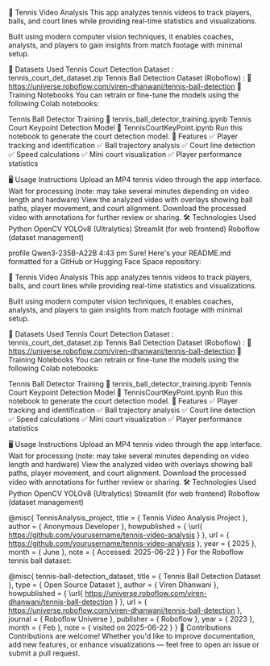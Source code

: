 🎾 Tennis Video Analysis
This app analyzes tennis videos to track players, balls, and court lines while providing real-time statistics and visualizations.

Built using modern computer vision techniques, it enables coaches, analysts, and players to gain insights from match footage with minimal setup.

📁 Datasets Used
Tennis Court Detection Dataset :
tennis_court_det_dataset.zip
Tennis Ball Detection Dataset (Roboflow) :
🔗 https://universe.roboflow.com/viren-dhanwani/tennis-ball-detection
🧠 Training Notebooks
You can retrain or fine-tune the models using the following Colab notebooks:

Tennis Ball Detector Training
📝 tennis_ball_detector_training.ipynb
Tennis Court Keypoint Detection Model
📝 TennisCourtKeyPoint.ipynb
Run this notebook to generate the court detection model.
🚀 Features
✅ Player tracking and identification
✅ Ball trajectory analysis
✅ Court line detection
✅ Speed calculations
✅ Mini court visualization
✅ Player performance statistics

🖥️ Usage Instructions
Upload an MP4 tennis video through the app interface.
Wait for processing (note: may take several minutes depending on video length and hardware)
View the analyzed video with overlays showing ball paths, player movement, and court alignment.
Download the processed video with annotations for further review or sharing.
🛠 Technologies Used
Python
OpenCV
YOLOv8 (Ultralytics)
Streamlit (for web frontend)
Roboflow (dataset management)

profile
Qwen3-235B-A22B
4:43 pm
Sure! Here's your README.md formatted for a GitHub or Hugging Face Space repository:

🎾 Tennis Video Analysis
This app analyzes tennis videos to track players, balls, and court lines while providing real-time statistics and visualizations.

Built using modern computer vision techniques, it enables coaches, analysts, and players to gain insights from match footage with minimal setup.

📁 Datasets Used
Tennis Court Detection Dataset :
tennis_court_det_dataset.zip
Tennis Ball Detection Dataset (Roboflow) :
🔗 https://universe.roboflow.com/viren-dhanwani/tennis-ball-detection
🧠 Training Notebooks
You can retrain or fine-tune the models using the following Colab notebooks:

Tennis Ball Detector Training
📝 tennis_ball_detector_training.ipynb
Tennis Court Keypoint Detection Model
📝 TennisCourtKeyPoint.ipynb
Run this notebook to generate the court detection model.
🚀 Features
✅ Player tracking and identification
✅ Ball trajectory analysis
✅ Court line detection
✅ Speed calculations
✅ Mini court visualization
✅ Player performance statistics

🖥️ Usage Instructions
Upload an MP4 tennis video through the app interface.
Wait for processing (note: may take several minutes depending on video length and hardware)
View the analyzed video with overlays showing ball paths, player movement, and court alignment.
Download the processed video with annotations for further review or sharing.
🛠 Technologies Used
Python
OpenCV
YOLOv8 (Ultralytics)
Streamlit (for web frontend)
Roboflow (dataset management)

@misc{
    TennisAnalysis_project,
    title = { Tennis Video Analysis Project },
    author = { Anonymous Developer },
    howpublished = { \url{ https://github.com/yourusername/tennis-video-analysis  } },
    url = { https://github.com/yourusername/tennis-video-analysis  },
    year = { 2025 },
    month = { June },
    note = { Accessed: 2025-06-22 }
}
For the Roboflow tennis ball dataset:

@misc{
    tennis-ball-detection_dataset,
    title = { Tennis Ball Detection Dataset },
    type = { Open Source Dataset },
    author = { Viren Dhanwani },
    howpublished = { \url{ https://universe.roboflow.com/viren-dhanwani/tennis-ball-detection  } },
    url = { https://universe.roboflow.com/viren-dhanwani/tennis-ball-detection  },
    journal = { Roboflow Universe },
    publisher = { Roboflow },
    year = { 2023 },
    month = { Feb },
    note = { visited on 2025-06-22 }
}
🤝 Contributions
Contributions are welcome! Whether you'd like to improve documentation, add new features, or enhance visualizations — feel free to open an issue or submit a pull request.

